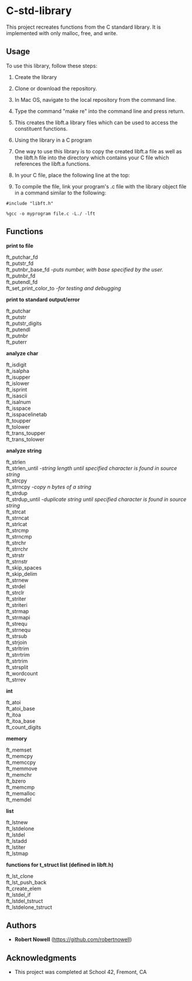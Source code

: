 # C-std-library

This project recreates functions from the C standard library. It is implemented with only malloc, free, and write.  

## Usage

To use this library, follow these steps:  

1. Create the library  
 1. Clone or download the repository.  
 2. In Mac OS, navigate to the local repository from the command line.  
 3. Type the command "make re" into the command line and press return.  
 4. This creates the libft.a library files which can be used to access the constituent functions.  


2. Using the library in a C program  
 1. One way to use this library is to copy the created libft.a file as well as the libft.h file into the directory which contains your C file which references the libft.a functions.  
 2. In your C file, place the following line at the top:  

3. To compile the file, link your program's .c file with the library object file in a command similar to the following:  

```
#include "libft.h"
```

```
%gcc -o myprogram file.c -L./ -lft  
```

## Functions

**print to file**

ft_putchar_fd  
ft_putstr_fd  
ft_putnbr_base_fd *-puts number, with base specified by the user.*  
ft_putnbr_fd  
ft_putendl_fd  
ft_set_print_color_to *-for testing and debugging*  

**print to standard output/error**

ft_putchar  
ft_putstr  
ft_putstr_digits  
ft_putendl  
ft_putnbr  
ft_puterr  

**analyze char**

ft_isdigit  
ft_isalpha  
ft_isupper  
ft_islower  
ft_isprint  
ft_isascii  
ft_isalnum  
ft_isspace  
ft_isspacelinetab  
ft_toupper  
ft_tolower  
ft_trans_toupper  
ft_trans_tolower  

**analyze string**

ft_strlen  
ft_strlen_until *-string length until specified character is found in source string*  
ft_strcpy  
ft_strncpy *-copy n bytes of a string*  
ft_strdup  
ft_strdup_until *-duplicate string until specified character is found in source string*  
ft_strcat  
ft_strncat  
ft_strlcat  
ft_strcmp  
ft_strncmp  
ft_strchr  
ft_strrchr  
ft_strstr  
ft_strnstr  
ft_skip_spaces  
ft_skip_delim  
ft_strnew  
ft_strdel  
ft_strclr  
ft_striter  
ft_striteri  
ft_strmap  
ft_strmapi  
ft_strequ  
ft_strnequ  
ft_strsub  
ft_strjoin  
ft_strltrim  
ft_strrtrim  
ft_strtrim  
ft_strsplit  
ft_wordcount  
ft_strrev  

**int**

ft_atoi  
ft_atoi_base  
ft_itoa  
ft_itoa_base  
ft_count_digits  

**memory**

ft_memset  
ft_memcpy  
ft_memccpy  
ft_memmove  
ft_memchr  
ft_bzero  
ft_memcmp  
ft_memalloc  
ft_memdel  

**list**

ft_lstnew  
ft_lstdelone  
ft_lstdel  
ft_lstadd  
ft_lstiter  
ft_lstmap  


**functions for t_struct list (defined in libft.h)**

ft_lst_clone  
ft_lst_push_back  
ft_create_elem  
ft_lstdel_if  
ft_lstdel_tstruct  
ft_lstdelone_tstruct  

## Authors

* **Robert Nowell** (https://github.com/robertnowell)

## Acknowledgments

* This project was completed at School 42, Fremont, CA
